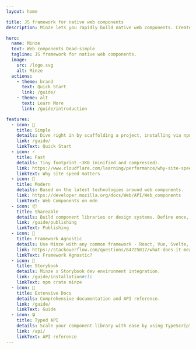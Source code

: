 ```yaml
---
layout: home

title: JS framework for native web components
description: Minze lets you rapidly build native web components. Create encapsulated, reusable, cross-framework web components and scale your component library with ease.

hero:
  name: Minze
  text: Web components Dead-simple
  tagline: JS framework for native web components.
  image:
    src: /logo.svg
    alt: Minze
  actions:
    - theme: brand
      text: Quick Start
      link: /guide/
    - theme: alt
      text: Learn More
      link: /guide/introduction

features:
  - icon: 👶
    title: Simple
    details: Dive right in by scaffolding a project, installing via npm or using a CDN link.
    link: /guide/
    linkText: Quick Start
  - icon: ⚡
    title: Fast
    details: Tiny footprint ~3KB (minified and compressed).
    link: https://www.cloudflare.com/learning/performance/why-site-speed-matters
    linkText: Why site speed matters
  - icon: 🚀
    title: Modern
    details: Based on the latest technologies around web components.
    link: https://developer.mozilla.org/docs/Web/API/Web_components
    linkText: Web Components on mdn
  - icon: 📦
    title: Shareable
    details: Build component libraries or design systems. Define once, use everywhere.
    link: /guide/publishing
    linkText: Publishing
  - icon: 🎲
    title: Framework Agnostic
    details: Use Minze with any common framework - React, Vue, Svelte, etc ...
    link: https://stackoverflow.com/questions/64725017/what-does-it-mean-by-framework-agnostic
    linkText: Framework Agnostic?
  - icon: 📕
    title: Storybook
    details: Minze x Storybook dev environment integration.
    link: /guide/installation#cli
    linkText: npm crate minze
  - icon: 📖
    title: Extensive Docs
    details: Comprehensive documentation and API reference.
    link: /guide/
    linkText: Guide
  - icon: 🔒
    title: Typed API
    details: Scale your component library with ease by using TypeScript.
    link: /api/
    linkText: API reference
---
```

